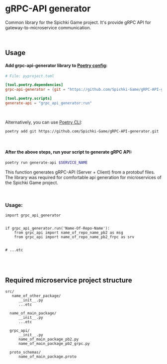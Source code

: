 # gRPC-API generator

Common library for the Spichki Game project. It's provide gRPC API for gateway-to-microservice communication.

<br>

## Usage

#### Add **grpc-api-generator** library to [Poetry config](https://python-poetry.org/docs/pyproject/):

```toml
# File: pyproject.toml

[tool.poetry.dependencies]
grpc-api-generator = {git = "https://github.com/Spichki-Game/gRPC-API-generator.git"}

[tool.poetry.scripts]
generate-api = "grpc_api_generator:run"

```

<br>

Alternatively, you can use [Poetry CLI](https://python-poetry.org/docs/cli/#add):
```bash
poetry add git https://github.com/Spichki-Game/gRPC-API-generator.git
```

<br>

#### After the above steps, run your script to generate gRPC API:

```bash
poetry run generate-api $SERVICE_NAME
```


This function generates gRPC-API (Server + Client) from a protobuf files. The library was required for comfortable api generation for microservices of the Spichki Game project.

<br>

### Usage:

```
import grpc_api_generator


if grpc_api_generator.run('Name-Of-Repo-Name'):
	from grpc_api import name_of_repo_name_pb2 as msg
	from grpc_api import name_of_repo_name_pb2_frpc as srv


# ...etc
```

<br>
<br>

## Required microservice project structure

```
src/
   name_of_other_package/
      __init__.py
      ...etc

  name_of_main_package/
      __init__.py
      ...etc

  grpc_api/
      __init__.py
      name_of_main_package_pb2.py
      name_of_main_package_pb2_grpc.py

  proto_schemas/
      name_of_main_package.proto
```
